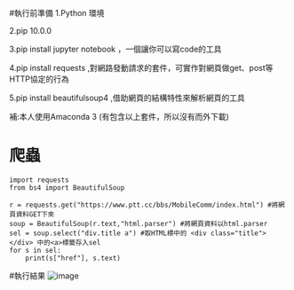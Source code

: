 #執行前準備
1.Python 環境

2.pip 10.0.0

3.pip install jupyter notebook  ，一個讓你可以寫code的工具

4.pip install requests  ,對網路發動請求的套件，可實作對網頁做get、post等HTTP協定的行為

5.pip install beautifulsoup4  ,借助網頁的結構特性來解析網頁的工具

補:本人使用Amaconda 3 (有包含以上套件，所以沒有而外下載)




# 爬蟲

``````
import requests
from bs4 import BeautifulSoup

r = requests.get("https://www.ptt.cc/bbs/MobileComm/index.html") #將網頁資料GET下來
soup = BeautifulSoup(r.text,"html.parser") #將網頁資料以html.parser
sel = soup.select("div.title a") #取HTML標中的 <div class="title"></div> 中的<a>標籤存入sel
for s in sel:
    print(s["href"], s.text)
```````

#執行結果
![image](./1.png)


